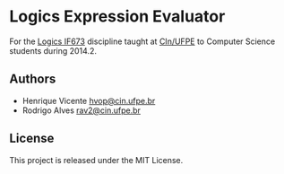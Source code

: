 # Logics Expression Evaluator

For the [Logics IF673] discipline taught at [CIn/UFPE] to Computer Science students during 2014.2.

## Authors

* Henrique Vicente <hvop@cin.ufpe.br>
* Rodrigo Alves <rav2@cin.ufpe.br>

## License

This project is released under the MIT License.

[Logics IF673]: http://www.cin.ufpe.br/~if673
[CIn/UFPE]: http://www2.cin.ufpe.br/site/index.php
